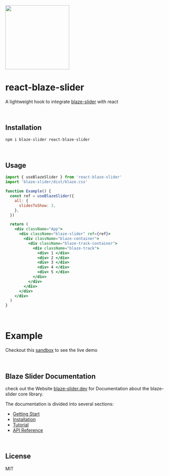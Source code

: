 <img height='200' src='https://raw.githubusercontent.com/blaze-slider/blaze-slider/main/blaze-slider-react/logo.svg' />

# react-blaze-slider

A lightweight hook to integrate [blaze-slider](https://github.com/blaze-slider/blaze-slider) with react

<br/>

## Installation

```bash
npm i blaze-slider react-blaze-slider
```

<br/>

## Usage

```jsx
import { useBlazeSlider } from 'react-blaze-slider'
import 'blaze-slider/dist/blaze.css'

function Example() {
  const ref = useBlazeSlider({
    all: {
      slidesToShow: 3,
    },
  })

  return (
    <div className="App">
      <div className="blaze-slider" ref={ref}>
        <div className="blaze-container">
          <div className="blaze-track-container">
            <div className="blaze-track">
              <div> 1 </div>
              <div> 2 </div>
              <div> 3 </div>
              <div> 4 </div>
              <div> 5 </div>
            </div>
          </div>
        </div>
      </div>
    </div>
  )
}
```

<br/>

# Example

Checkout this [sandbox](https://codesandbox.io/s/react-blaze-slider-3g6cw1?file=/src/App.tsx) to see the live demo

<br/>

## Blaze Slider Documentation

check out the Website [blaze-slider.dev](https://blaze-slider.dev/) for Documentation about the blaze-slider core library.

The documentation is divided into several sections:

- [Getting Start](https://blaze-slider.dev/docs/intro)
- [Installation](http://blaze-slider.dev/docs/installation)
- [Tutorial](https://blaze-slider.dev/docs/category/tutorial)
- [API Reference](https://blaze-slider.dev/docs/category/api)

<br/>

## License

MIT
